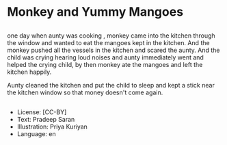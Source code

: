 # Monkey and Yummy Mangoes

##
one day when aunty was cooking , monkey came into the kitchen through the window and wanted to eat the mangoes kept in the kitchen. And the monkey pushed all the vessels in the kitchen and scared the aunty. And the child was crying hearing loud noises and aunty immediately went and helped the crying child, by then monkey ate the mangoes and left the kitchen happily.

Aunty cleaned the kitchen and put the child to sleep and kept a stick near the kitchen window so that money doesn't come again.

##
* License: [CC-BY]
* Text: Pradeep Saran
* Illustration: Priya Kuriyan
* Language: en
